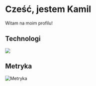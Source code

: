 # Cześć, jestem Kamil
Witam na moim profilu!

## Technologi
![](https://skillicons.dev/icons?i=js,ts,prisma,git,github,nodejs,html,css,docker,discordjs,postgres,vscode)

## Metryka
<picture><img src="/github-metrics.svg" alt="Metryka" draggable="false"></picture>
